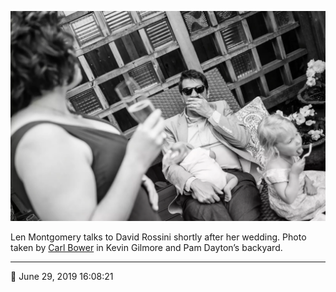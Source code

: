 ![Len Montgomery talks to David Rossini](assets/1324786261f06c9d1fcfa63fd1c226f1.webp)

Len Montgomery talks to David Rossini shortly after her wedding. Photo taken by [Carl Bower](http://carlbowerphotos.com/) in Kevin Gilmore and Pam Dayton’s backyard.

- - - -

<span aria-hidden="true">📅</span> June 29, 2019 16:08:21
